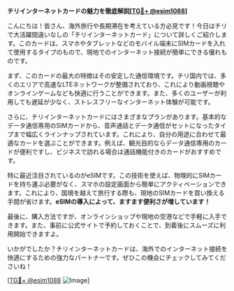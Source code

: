 **チリインターネットカードの魅力を徹底解説[[TG💪+ @esim1088](https://t.me/s/esim1088)]**

こんにちは！皆さん、海外旅行や長期滞在を考えている方必見です！今日はチリで大活躍間違いなしの「チリインターネットカード」について詳しくご紹介します。このカードは、スマホやタブレットなどのモバイル端末にSIMカードを入れて使用するタイプのもので、現地でのインターネット接続が簡単にできる優れものです。

まず、このカードの最大の特徴はその安定した通信環境です。チリ国内では、多くのエリアで高速なLTEネットワークが整備されており、これにより動画視聴やオンラインゲームなども快適に行うことができます。また、多くのユーザーが利用しても遅延が少なく、ストレスフリーなインターネット体験が可能です。

さらに、チリインターネットカードにはさまざまなプランがあります。基本的なデータ通信専用のSIMカードから、音声通話とデータ通信がセットになったタイプまで幅広くラインナップされています。これにより、自分の用途に合わせて最適なカードを選ぶことができます。例えば、観光目的ならデータ通信専用のカードが便利ですし、ビジネスで訪れる場合は通話機能付きのカードがおすすめです。

特に最近注目されているのがeSIMです。この技術を使えば、物理的にSIMカードを持ち運ぶ必要がなく、スマホの設定画面から簡単にアクティベーションできます。これにより、国境を越えて旅行する際も、現地のSIMカードを買い換える手間が省けます。**eSIMの導入によって、ますます便利さが増しています！**

最後に、購入方法ですが、オンラインショップや現地の空港などで手軽に入手できます。また、事前に公式サイトで予約しておくことで、到着後にスムーズに利用開始できますよ。

いかがでしたか？チリインターネットカードは、海外でのインターネット接続を快適にするための強力なパートナーです。ぜひこの機会にチェックしてみてくださいね！

[[TG💪+ @esim1088](https://t.me/s/esim1088) ![Image](https://i.postimg.cc/Y0z9fWf4/image.png)]